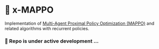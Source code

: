 # 🤖 x-MAPPO
Implementation of [Multi-Agent Proximal Policy Optimization (MAPPO)](https://arxiv.org/pdf/2103.01955.pdf) and related algorithms with recurrent policies.

### 🚧 Repo is under active development ...
